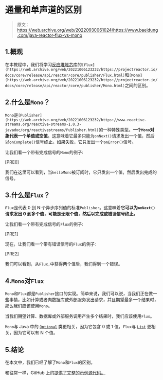 # 通量和单声道的区别

> 原文：<https://web.archive.org/web/20220930061024/https://www.baeldung.com/java-reactor-flux-vs-mono>

## 1.概观

在本教程中，我们将学习[反应堆堆芯](/web/20221006123232/https://www.baeldung.com/reactor-core)库的`[Flux](https://web.archive.org/web/20221006123232/https://projectreactor.io/docs/core/release/api/reactor/core/publisher/Flux.html)`和`[Mono](https://web.archive.org/web/20221006123232/https://projectreactor.io/docs/core/release/api/reactor/core/publisher/Mono.html)`之间的区别。

## 2.什么是`Mono`？

`Mono`是`[Publisher](https://web.archive.org/web/20221006123232/https://www.reactive-streams.org/reactive-streams-1.0.3-javadoc/org/reactivestreams/Publisher.html)`的一种特殊类型。**一个`Mono`对象代表一个单值或空值**。这意味着它最多只能为`onNext()`请求发出一个值，然后以`onComplete()`信号终止。如果失败，它只发出一个`onError()`信号。

让我们看一个带有完成信号的`Mono`的例子:

[PRE0]

我们在这里可以看到，当`helloMono`被订阅时，它只发出一个值，然后发出完成的信号。

## 3.什么是`Flux`？

`Flux`是代表 0 到 N 个异步序列值的标准`Publisher`。这意味着**它可以为`onNext()`请求发出 0 到多个值，可能是无限个值，然后以完成或错误信号终止。**

让我们看一个带有完成信号的`Flux`的例子:

[PRE1]

现在，让我们看一个带有错误信号的`Flux`的例子:

[PRE2]

我们可以看到，从`Flux,`中获得两个值后，我们得到一个错误。

## 4.`Mono`对`Flux`

`Mono`和`Flux`都是`Publisher`接口的实现。简单来说，我们可以说，当我们正在做一些事情，比如计算或者向数据库或外部服务发出请求，并且期望最多一个结果时，那么我们应该使用`Mono`。

当我们期望计算、数据库或外部服务调用产生多个结果时，我们应该使用`Flux`。

`Mono`与 Java 中的 [`Optional`](/web/20221006123232/https://www.baeldung.com/java-optional) 类更相关，因为它包含 0 或 1 值，`Flux`与 [`List`](/web/20221006123232/https://www.baeldung.com/java-arraylist) 更相关，因为它可以有 N 个值。

## 5.结论

在本文中，我们已经了解了`Mono`和`Flux`的区别。

和往常一样，GitHub 上的[提供了完整的示例源代码。](https://web.archive.org/web/20221006123232/https://github.com/eugenp/tutorials/tree/master/reactor-core)